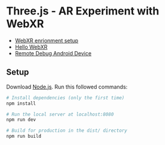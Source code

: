 # Three.js - AR Experiment with WebXR

- [WebXR enrionment setup](https://developers.google.com/ar/develop/webxr/environment)
- [Hello WebXR](https://developers.google.com/ar/develop/webxr/hello-webxr)
- [Remote Debug Android Device](https://developer.chrome.com/docs/devtools/remote-debugging/)

## Setup

Download [Node.js](https://nodejs.org/en/download/).
Run this followed commands:

```bash
# Install dependencies (only the first time)
npm install

# Run the local server at localhost:8080
npm run dev

# Build for production in the dist/ directory
npm run build
```
